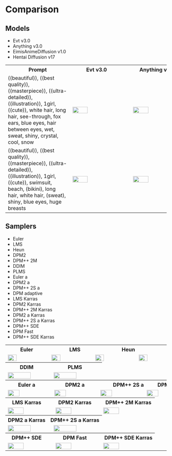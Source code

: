 # Comparison

## Models

- Evt v3.0
- Anything v3.0
- EimisAnimeDiffusion v1.0
- Hentai Diffusion v17

<table>
  <tr>
    <th>&nbsp;&nbsp;&nbsp;&nbsp;&nbsp;&nbsp;&nbsp;&nbsp;&nbsp;&nbsp;&nbsp;&nbsp;&nbsp;&nbsp;&nbsp;Prompt&nbsp;&nbsp;&nbsp;&nbsp;&nbsp;&nbsp;&nbsp;&nbsp;&nbsp;&nbsp;&nbsp;&nbsp;&nbsp;&nbsp;&nbsp;</th>
    <th>&nbsp;&nbsp;&nbsp;&nbsp;&nbsp;&nbsp;&nbsp;&nbsp;&nbsp;&nbsp;Evt&nbsp;v3.0&nbsp;&nbsp;&nbsp;&nbsp;&nbsp;&nbsp;&nbsp;&nbsp;&nbsp;&nbsp;</th>
    <th>&nbsp;&nbsp;&nbsp;&nbsp;&nbsp;&nbsp;&nbsp;&nbsp;&nbsp;&nbsp;Anything&nbsp;v3.0&nbsp;&nbsp;&nbsp;&nbsp;&nbsp;&nbsp;&nbsp;&nbsp;&nbsp;&nbsp;</th>
    <th>EimisAnimeDiffusion&nbsp;v1.0</th>
    <th>Hentai&nbsp;Diffusion&nbsp;v17</th>
  </tr>
  <tr>
    <td>((beautiful)), ((best quality)), ((masterpiece)), ((ultra-detailed)), ((illustration)), 1girl, ((cute)), white hair, long hair, see-through, fox ears, blue eyes, hair between eyes, wet, sweat, shiny, crystal, cool, snow</td>
    <td colspan="4"><img width="25%" src="https://cdn.jsdelivr.net/gh/daydreamer-json/diffusion-output-img@main/compare/img/model/01_01_evt.png"><img width="25%" src="https://cdn.jsdelivr.net/gh/daydreamer-json/diffusion-output-img@main/compare/img/model/01_02_anything.png"><img width="25%" src="https://cdn.jsdelivr.net/gh/daydreamer-json/diffusion-output-img@main/compare/img/model/01_03_eimis-anime-diffusion.png"><img width="25%" src="https://cdn.jsdelivr.net/gh/daydreamer-json/diffusion-output-img@main/compare/img/model/01_04_hentai-diffusion.png"></td>
  </tr>
  <tr>
    <td>((beautiful)), ((best quality)), ((masterpiece)), ((ultra-detailed)), ((illustration)), 1girl, ((cute)), swimsuit, beach, (bikini), long hair, white hair, (sweat), shiny, blue eyes, huge breasts</td>
    <td colspan="4"><img width="25%" src="https://cdn.jsdelivr.net/gh/daydreamer-json/diffusion-output-img@main/compare/img/model/02_01_evt.png"><img width="25%" src="https://cdn.jsdelivr.net/gh/daydreamer-json/diffusion-output-img@main/compare/img/model/02_02_anything.png"><img width="25%" src="https://cdn.jsdelivr.net/gh/daydreamer-json/diffusion-output-img@main/compare/img/model/02_03_eimis-anime-diffusion.png"><img width="25%" src="https://cdn.jsdelivr.net/gh/daydreamer-json/diffusion-output-img@main/compare/img/model/02_04_hentai-diffusion.png"></td>
  </tr>
</table>

## Samplers

- Euler
- LMS
- Heun
- DPM2
- DPM++ 2M
- DDIM
- PLMS
- Euler a
- DPM2 a
- DPM++ 2S a
- DPM adaptive
- LMS Karras
- DPM2 Karras
- DPM++ 2M Karras
- DPM2 a Karras
- DPM++ 2S a Karras
- DPM++ SDE
- DPM Fast
- DPM++ SDE Karras

<table>
  <tr>
    <th>Euler</th><th>LMS</th><th>Heun</th><th>DPM2</th><th>DPM++&nbsp;2M</th>
  </tr>
  <tr>
    <td colspan="5">
      <img width="20%" src="https://cdn.jsdelivr.net/gh/daydreamer-json/diffusion-output-img@main/compare/img/sampler/01_01_Euler.png"><img width="20%" src="https://cdn.jsdelivr.net/gh/daydreamer-json/diffusion-output-img@main/compare/img/sampler/01_02_LMS.png"><img width="20%" src="https://cdn.jsdelivr.net/gh/daydreamer-json/diffusion-output-img@main/compare/img/sampler/01_03_Heun.png"><img width="20%" src="https://cdn.jsdelivr.net/gh/daydreamer-json/diffusion-output-img@main/compare/img/sampler/01_04_DPM2.png"><img width="20%" src="https://cdn.jsdelivr.net/gh/daydreamer-json/diffusion-output-img@main/compare/img/sampler/01_05_DPM++2M.png">
    </td>
  </tr>
  <tr>
    <th>DDIM</th><th>PLMS</th>
  <tr>
    <td colspan="2">
      <img width="50%" src="https://cdn.jsdelivr.net/gh/daydreamer-json/diffusion-output-img@main/compare/img/sampler/01_06_DDIM.png"><img width="50%" src="https://cdn.jsdelivr.net/gh/daydreamer-json/diffusion-output-img@main/compare/img/sampler/01_07_PLMS.png">
    </td>
  </tr>
  <tr>
    <th>Euler&nbsp;a</th><th>DPM2&nbsp;a</th><th>DPM++&nbsp;2S&nbsp;a</th><th>DPM&nbsp;Adaptive</th>
  </tr>
  <tr>
    <td colspan="4">
      <img width="25%" src="https://cdn.jsdelivr.net/gh/daydreamer-json/diffusion-output-img@main/compare/img/sampler/01_08_Euler_a.png"><img width="25%" src="https://cdn.jsdelivr.net/gh/daydreamer-json/diffusion-output-img@main/compare/img/sampler/01_09_DPM2_a.png"><img width="25%" src="https://cdn.jsdelivr.net/gh/daydreamer-json/diffusion-output-img@main/compare/img/sampler/01_10_DPM++2S_a.png"><img width="25%" src="https://cdn.jsdelivr.net/gh/daydreamer-json/diffusion-output-img@main/compare/img/sampler/01_11_DPM_adaptive.png">
    </td>
  </tr>
  <tr>
    <th>LMS&nbsp;Karras</th><th>DPM2&nbsp;Karras</th><th>DPM++&nbsp;2M&nbsp;Karras</th>
  <tr>
    <td colspan="3">
      <img width="33%" src="https://cdn.jsdelivr.net/gh/daydreamer-json/diffusion-output-img@main/compare/img/sampler/01_12_LMS_Karras.png"><img width="33%" src="https://cdn.jsdelivr.net/gh/daydreamer-json/diffusion-output-img@main/compare/img/sampler/01_13_DPM2_Karras.png"><img width="33%" src="https://cdn.jsdelivr.net/gh/daydreamer-json/diffusion-output-img@main/compare/img/sampler/01_14_DPM++2M_Karras.png">
    </td>
  </tr>
  <tr>
    <th>DPM2&nbsp;a&nbsp;Karras</th><th>DPM++&nbsp;2S&nbsp;a&nbsp;Karras</th>
  <tr>
    <td colspan="2">
      <img width="50%" src="https://cdn.jsdelivr.net/gh/daydreamer-json/diffusion-output-img@main/compare/img/sampler/01_15_DPM2_a_Karras.png"><img width="50%" src="https://cdn.jsdelivr.net/gh/daydreamer-json/diffusion-output-img@main/compare/img/sampler/01_16_DPM++2S_a_Karras.png">
    </td>
  </tr>
  <tr>
    <th>DPM++&nbsp;SDE</th><th>DPM&nbsp;Fast</th><th>DPM++&nbsp;SDE&nbsp;Karras</th>
  <tr>
    <td colspan="3">
      <img width="33%" src="https://cdn.jsdelivr.net/gh/daydreamer-json/diffusion-output-img@main/compare/img/sampler/01_17_DPM++SDE.png"><img width="33%" src="https://cdn.jsdelivr.net/gh/daydreamer-json/diffusion-output-img@main/compare/img/sampler/01_18_DPM_Fast.png"><img width="33%" src="https://cdn.jsdelivr.net/gh/daydreamer-json/diffusion-output-img@main/compare/img/sampler/01_19_DPM++SDE_Karras.png">
    </td>
  </tr>
</table>
